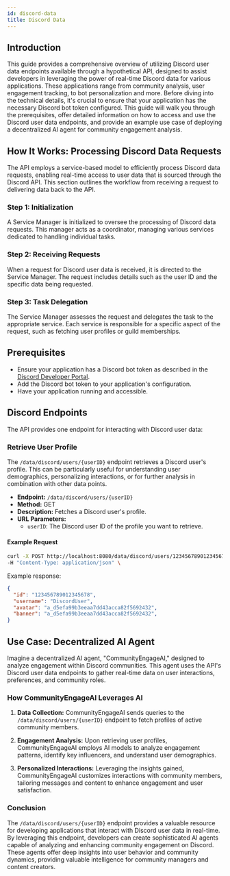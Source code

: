 ```yaml
---
id: discord-data
title: Discord Data
---
```


## Introduction

This guide provides a comprehensive overview of utilizing Discord user data endpoints available through a hypothetical API, designed to assist developers in leveraging the power of real-time Discord data for various applications. These applications range from community analysis, user engagement tracking, to bot personalization and more. Before diving into the technical details, it's crucial to ensure that your application has the necessary Discord bot token configured. This guide will walk you through the prerequisites, offer detailed information on how to access and use the Discord user data endpoints, and provide an example use case of deploying a decentralized AI agent for community engagement analysis.

## How It Works: Processing Discord Data Requests

The API employs a service-based model to efficiently process Discord data requests, enabling real-time access to user data that is sourced through the Discord API. This section outlines the workflow from receiving a request to delivering data back to the API.

### Step 1: Initialization

A Service Manager is initialized to oversee the processing of Discord data requests. This manager acts as a coordinator, managing various services dedicated to handling individual tasks.

### Step 2: Receiving Requests

When a request for Discord user data is received, it is directed to the Service Manager. The request includes details such as the user ID and the specific data being requested.

### Step 3: Task Delegation

The Service Manager assesses the request and delegates the task to the appropriate service. Each service is responsible for a specific aspect of the request, such as fetching user profiles or guild memberships.

## Prerequisites

- Ensure your application has a Discord bot token as described in the [Discord Developer Portal](https://discord.com/developers/docs/intro).
- Add the Discord bot token to your application's configuration.
- Have your application running and accessible.

## Discord Endpoints

The API provides one endpoint for interacting with Discord user data:

### Retrieve User Profile

The `/data/discord/users/{userID}` endpoint retrieves a Discord user's profile. This can be particularly useful for understanding user demographics, personalizing interactions, or for further analysis in combination with other data points.

- **Endpoint:** `/data/discord/users/{userID}`
- **Method:** GET
- **Description:** Fetches a Discord user's profile.
- **URL Parameters:**
  - `userID`: The Discord user ID of the profile you want to retrieve.

#### Example Request

```bash
curl -X POST http://localhost:8080/data/discord/users/123456789012345678 \
-H "Content-Type: application/json" \
```

Example response:

```json
{
  "id": "123456789012345678",
  "username": "DiscordUser",
  "avatar": "a_d5efa99b3eeaa7dd43acca82f5692432",
  "banner": "a_d5efa99b3eeaa7dd43acca82f5692432",
}
```

## Use Case: Decentralized AI Agent

Imagine a decentralized AI agent, "CommunityEngageAI," designed to analyze engagement within Discord communities. This agent uses the API's Discord user data endpoints to gather real-time data on user interactions, preferences, and community roles.

### How CommunityEngageAI Leverages AI

1. **Data Collection:** CommunityEngageAI sends queries to the `/data/discord/users/{userID}` endpoint to fetch profiles of active community members.

2. **Engagement Analysis:** Upon retrieving user profiles, CommunityEngageAI employs AI models to analyze engagement patterns, identify key influencers, and understand user demographics.

3. **Personalized Interactions:** Leveraging the insights gained, CommunityEngageAI customizes interactions with community members, tailoring messages and content to enhance engagement and user satisfaction.

### Conclusion

The `/data/discord/users/{userID}` endpoint provides a valuable resource for developing applications that interact with Discord user data in real-time. By leveraging this endpoint, developers can create sophisticated AI agents capable of analyzing and enhancing community engagement on Discord. These agents offer deep insights into user behavior and community dynamics, providing valuable intelligence for community managers and content creators.